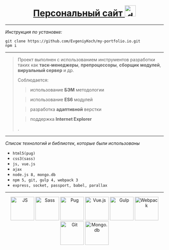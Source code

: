 
<h1 align='center'>
<a href='https://evgeniykoch.github.io/my-portfolio.io/build/index.html' target='_blank'>Персонaльный сайт <img src="http://i84.fastpic.ru/big/2016/1123/00/836cda96dd547f08c1037e72d583e600.jpg" alt="developer" width='35px' height='35px'></a>
</h1>

---

*Инструкция по установке:*

```
git clone https://github.com/EvgeniyKoch/my-portfolio.io.git
npm i
```

---

> Проект выполнен с использованием инструментов разработки таких как **таск-менеджеры**, **препроцессоры**, **сборщик модулей**, **вируальный сервер** и др.
> 
> Соблюдается:
>> использование **БЭМ** методологии
>
>> использование **ES6** модулей
>
>> разработка **адаптивной** верстки
>
>> поддержка **Internet Explorer**
>
> . 
>

---

*Список технологий и библиотек, которые были использованы*

 * `html5(pug)`
 * `css3(sass)`
 * `js, vue.js`
 * `ajax`
 * `node.js 8, mongo.db`
 * `npm 5, git, gulp 4, webpack 3`
 * `express, socket, passport, babel, parallax`

---
<p align='center' bg-color='#bbb'>
<img src="https://images.plot.ly/language-icons/api-home/js-logo.png" alt="JS" width='75px' height='75px'>
<img src="https://www.audero.it/blog/wp-content/uploads/2015/06/sass-logo.png" alt="Sass" width='75px' height='75px'>
<img src="https://avatars.githubusercontent.com/u/9338635?v=3&s=100" alt="Pug" width='75px' height='75px'>
<img src="https://www.ag-grid.com/images/vue_large.png" alt="Vue.js" width='75px' height='75px'>
<img src="http://bogdanov-blog.ru/wp-content/themes/blogus/img/types/gulp.png" alt="Gulp" width='75px' height='75px'>
<img src="http://www.pvsm.ru/wp-content/plugins/contextual-related-posts/timthumb/timthumb.php?src=http%3A%2F%2Fwww.pvsm.ru%2Fimages%2F2017%2F01%2F09%2FWebpack-v-Visual-Studio-dlya-bolshih-solyushenov.png&w=100&h=100&zc=1&q=75" alt="Webpack" width='75px' height='75px'>
<img src="https://www.clearvision-cm.com/wp-content/themes/clearvision_v3/img/menu/git.png" alt="Git" width='75px' height='75px'>
<img src="https://www.dsp.co.uk/wp-content/uploads/2016/07/MongoDB-Support-1-100x100.png" alt="Mongo.db" width='75px' height='75px'>
</p>
